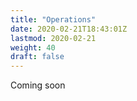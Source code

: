 ```yaml
---
title: "Operations"
date: 2020-02-21T18:43:01Z
lastmod: 2020-02-21
weight: 40
draft: false
---
```


Coming soon